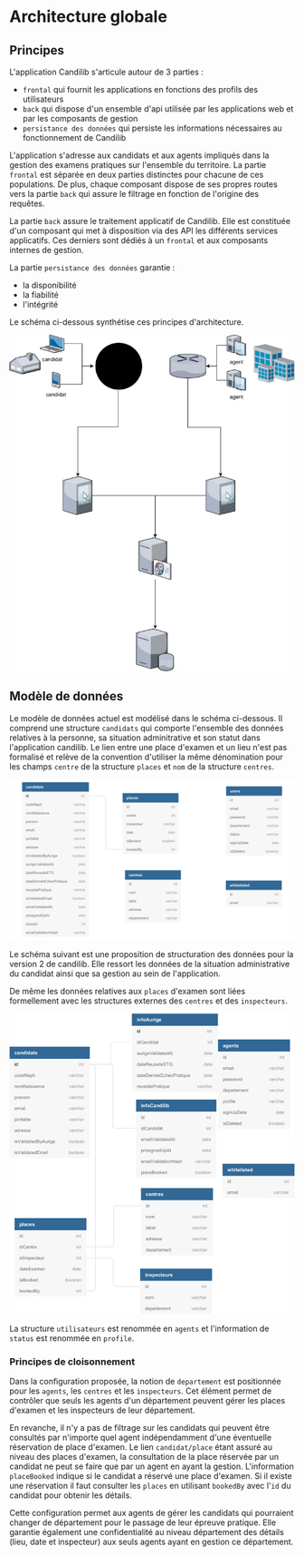 # Architecture globale

## Principes

L'application Candilib s'articule autour de 3 parties :

* ``frontal`` qui fournit les applications en fonctions des profils des utilisateurs
* ``back`` qui dispose d'un ensemble d'api utilisée par les applications web et par les composants de gestion
* ``persistance des données`` qui persiste les informations nécessaires au fonctionnement de Candilib

L'application s'adresse aux candidats et aux agents impliqués dans la gestion des examens pratiques sur l'ensemble du territoire. La partie ``frontal`` est séparée en deux parties distinctes pour chacune de ces populations. De plus, chaque composant dispose de ses propres routes vers la partie ``back`` qui assure le filtrage en fonction de l'origine des requêtes.

La partie ``back`` assure le traitement applicatif de Candilib. Elle est constituée d'un composant qui met à disposition via des API les différents services applicatifs. Ces derniers sont dédiés à un ``frontal`` et aux composants internes de gestion.

La partie ``persistance des données`` garantie :

* la disponibilité
* la fiabilité
* l'intégrité

Le schéma ci-dessous synthétise ces principes d'architecture.

![Architecture générale](./archi_gene_candilib-Page-2.png)

## Modèle de données

Le modèle de données actuel est modélisé dans le schéma ci-dessous. Il comprend une structure `candidats` qui comporte l'ensemble des données relatives à la personne, sa situation adminitrative et son statut dans l'application candilib. Le lien entre une place d'examen et un lieu n'est pas formalisé et relève de la convention d'utiliser la même dénomination pour les champs `centre` de la structure `places` et `nom` de la structure `centres`.

![Modèle de données v1](./candilib_V1_data_model.png)

Le schéma suivant est une proposition de structuration des données pour la version 2 de candilib. Elle ressort les données de la situation administrative du candidat ainsi que sa gestion au sein de l'application.

De même les données relatives aux `places` d'examen sont liées formellement avec les structures externes des `centres` et des `inspecteurs`.

![Modèle de données v2](./candilib_V2_data_model.png)

La structure `utilisateurs` est renommée en `agents` et l'information de `status` est renommée en `profile`.

### Principes de cloisonnement

Dans la configuration proposée, la notion de `departement` est positionnée pour les `agents`, les `centres` et les `inspecteurs`. Cet élément permet de contrôler que seuls les agents d'un département peuvent gérer les places d'examen et les inspecteurs de leur département.

En revanche, il n'y a pas de filtrage sur les candidats qui peuvent être consultés par n'importe quel agent indépendamment d'une éventuelle réservation de place d'examen. Le lien `candidat/place` étant assuré au niveau des places d'examen, la consultation de la place réservée par un candidat ne peut se faire que par un agent en ayant la gestion. L'information `placeBooked` indique si le candidat a réservé une place d'examen. Si il existe une réservation il faut consulter les `places` en utilisant `bookedBy` avec l'`id` du candidat pour obtenir les détails.

Cette configuration permet aux agents de gérer les candidats qui pourraient changer de département pour le passage de leur épreuve pratique. Elle garantie également une confidentialité au niveau département des détails (lieu, date et inspecteur) aux seuls agents ayant en gestion ce département.

